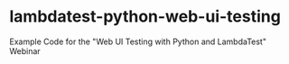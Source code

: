 # lambdatest-python-web-ui-testing
Example Code for the "Web UI Testing with Python and LambdaTest" Webinar
